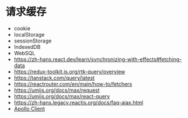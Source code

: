 # 请求缓存

- cookie
- localStorage
- sessionStorage
- IndexedDB
- WebSQL
- https://zh-hans.react.dev/learn/synchronizing-with-effects#fetching-data
- https://redux-toolkit.js.org/rtk-query/overview
- https://tanstack.com/query/latest
- https://reactrouter.com/en/main/how-to/fetchers
- https://umijs.org/docs/max/request
- https://umijs.org/docs/max/react-query
- https://zh-hans.legacy.reactjs.org/docs/faq-ajax.html
- [Apollo Client](https://www.apollographql.com/docs/react#core-features)